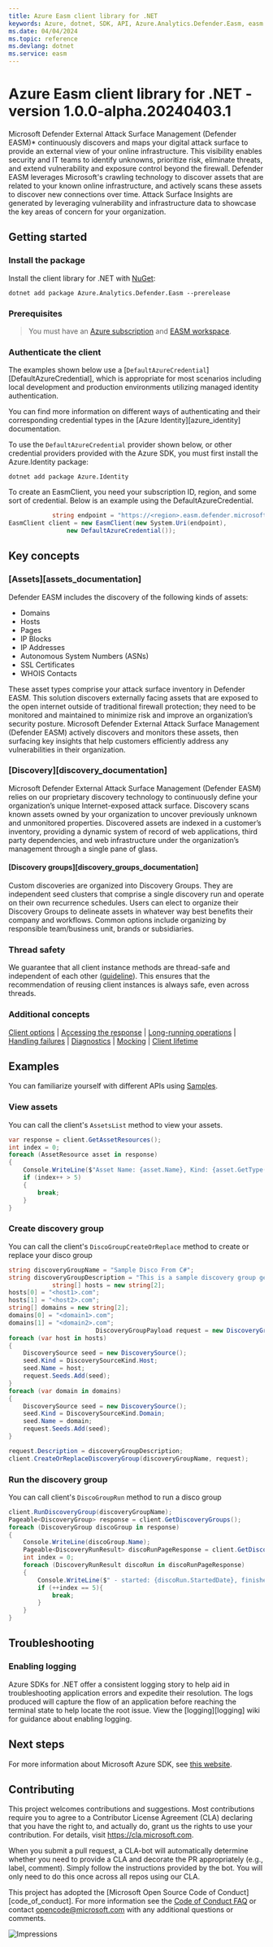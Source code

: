 ```yaml
---
title: Azure Easm client library for .NET
keywords: Azure, dotnet, SDK, API, Azure.Analytics.Defender.Easm, easm
ms.date: 04/04/2024
ms.topic: reference
ms.devlang: dotnet
ms.service: easm
---
```

# Azure Easm client library for .NET - version 1.0.0-alpha.20240403.1 


Microsoft Defender External Attack Surface Management (Defender EASM)\* continuously discovers and maps your digital attack surface to provide an external view of your online infrastructure. This visibility enables security and IT teams to identify unknowns, prioritize risk, eliminate threats, and extend vulnerability and exposure control beyond the firewall. Defender EASM leverages Microsoft's crawling technology to discover assets that are related to your known online infrastructure, and actively scans these assets to discover new connections over time. Attack Surface Insights are generated by leveraging vulnerability and infrastructure data to showcase the key areas of concern for your organization.

## Getting started

### Install the package

Install the client library for .NET with [NuGet](https://www.nuget.org/ ):

```dotnetcli
dotnet add package Azure.Analytics.Defender.Easm --prerelease
```

### Prerequisites
> You must have an [Azure subscription](https://azure.microsoft.com/free/dotnet/) and [EASM workspace](https://learn.microsoft.com/azure/external-attack-surface-management/deploying-the-defender-easm-azure-resource).

### Authenticate the client

The examples shown below use a [`DefaultAzureCredential`][DefaultAzureCredential], which is appropriate for most scenarios including local development and production environments utilizing managed identity authentication.

You can find more information on different ways of authenticating and their corresponding credential types in the [Azure Identity][azure_identity] documentation.

To use the `DefaultAzureCredential` provider shown below,
or other credential providers provided with the Azure SDK, you must first install the Azure.Identity package:

```dotnetcli
dotnet add package Azure.Identity
```

To create an EasmClient, you need your subscription ID, region, and some sort of credential. Below is an example using the DefaultAzureCredential.

```C# Snippet:Sample1_AssetResources_Create_Client
            string endpoint = "https://<region>.easm.defender.microsoft.com/subscriptions/<Your_Subscription_Id>/resourceGroups/<Your_Resource_Group_Name>/workspaces/<Your_Workspace_Name>";
EasmClient client = new EasmClient(new System.Uri(endpoint),
                new DefaultAzureCredential());
```

## Key concepts

### [Assets][assets_documentation]

Defender EASM includes the discovery of the following kinds of assets:
-   Domains
-   Hosts
-   Pages
-   IP Blocks
-   IP Addresses
-   Autonomous System Numbers (ASNs)
-   SSL Certificates
-   WHOIS Contacts

These asset types comprise your attack surface inventory in Defender EASM. This solution discovers externally facing assets that are exposed to the open internet outside of traditional firewall protection; they need to be monitored and maintained to minimize risk and improve an organization’s security posture. Microsoft Defender External Attack Surface Management (Defender EASM) actively discovers and monitors these assets, then surfacing key insights that help customers efficiently address any vulnerabilities in their organization.

### [Discovery][discovery_documentation]

Microsoft Defender External Attack Surface Management (Defender EASM) relies on our proprietary discovery technology to continuously define your organization’s unique Internet-exposed attack surface. Discovery scans known assets owned by your organization to uncover previously unknown and unmonitored properties. Discovered assets are indexed in a customer’s inventory, providing a dynamic system of record of web applications, third party dependencies, and web infrastructure under the organization’s management through a single pane of glass.

#### [Discovery groups][discovery_groups_documentation]

Custom discoveries are organized into Discovery Groups. They are independent seed clusters that comprise a single discovery run and operate on their own recurrence schedules. Users can elect to organize their Discovery Groups to delineate assets in whatever way best benefits their company and workflows. Common options include organizing by responsible team/business unit, brands or subsidiaries.

### Thread safety

We guarantee that all client instance methods are thread-safe and independent of each other ([guideline](https://azure.github.io/azure-sdk/dotnet_introduction.html#dotnet-service-methods-thread-safety)). This ensures that the recommendation of reusing client instances is always safe, even across threads.

### Additional concepts

<!-- CLIENT COMMON BAR -->
[Client options](https://github.com/Azure/azure-sdk-for-net/blob/main/sdk/core/Azure.Core/README.md#configuring-service-clients-using-clientoptions) |
[Accessing the response](https://github.com/Azure/azure-sdk-for-net/blob/main/sdk/core/Azure.Core/README.md#accessing-http-response-details-using-responset) |
[Long-running operations](https://github.com/Azure/azure-sdk-for-net/blob/main/sdk/core/Azure.Core/README.md#consuming-long-running-operations-using-operationt) |
[Handling failures](https://github.com/Azure/azure-sdk-for-net/blob/main/sdk/core/Azure.Core/README.md#reporting-errors-requestfailedexception) |
[Diagnostics](https://github.com/Azure/azure-sdk-for-net/blob/main/sdk/core/Azure.Core/samples/Diagnostics.md) |
[Mocking](https://learn.microsoft.com/dotnet/azure/sdk/unit-testing-mocking) |
[Client lifetime](https://devblogs.microsoft.com/azure-sdk/lifetime-management-and-thread-safety-guarantees-of-azure-sdk-net-clients/)
<!-- CLIENT COMMON BAR -->

## Examples

You can familiarize yourself with different APIs using [Samples](https://github.com/Azure/azure-sdk-for-net/tree/main/sdk/easm/Azure.Analytics.Defender.Easm/samples).

### View assets

You can call the client's `AssetsList` method to view your assets.

```C# Snippet:Sample1_AssetResources_Get_Assets
var response = client.GetAssetResources();
int index = 0;
foreach (AssetResource asset in response)
{
    Console.WriteLine($"Asset Name: {asset.Name}, Kind: {asset.GetType()}");
    if (index++ > 5)
    {
        break;
    }
}
```

### Create discovery group
 
You can call the client's `DiscoGroupCreateOrReplace` method to create or replace your disco group

```C# Snippet:Sample2_DiscoveryGroups_Create_Discovery_Group
string discoveryGroupName = "Sample Disco From C#";
string discoveryGroupDescription = "This is a sample discovery group generated from C#";
            string[] hosts = new string[2];
hosts[0] = "<host1>.com";
hosts[1] = "<host2>.com";
string[] domains = new string[2];
domains[0] = "<domain1>.com";
domains[1] = "<domain2>.com";
                        DiscoveryGroupPayload request = new DiscoveryGroupPayload();
foreach (var host in hosts)
{
    DiscoverySource seed = new DiscoverySource();
    seed.Kind = DiscoverySourceKind.Host;
    seed.Name = host;
    request.Seeds.Add(seed);
}
foreach (var domain in domains)
{
    DiscoverySource seed = new DiscoverySource();
    seed.Kind = DiscoverySourceKind.Domain;
    seed.Name = domain;
    request.Seeds.Add(seed);
}

request.Description = discoveryGroupDescription;
client.CreateOrReplaceDiscoveryGroup(discoveryGroupName, request);
```

### Run the discovery group

You can call client's `DiscoGroupRun` method to run a disco group

```C# Snippet:Sample2_DiscoveryGroups_Run
client.RunDiscoveryGroup(discoveryGroupName);
Pageable<DiscoveryGroup> response = client.GetDiscoveryGroups();
foreach (DiscoveryGroup discoGroup in response)
{
    Console.WriteLine(discoGroup.Name);
    Pageable<DiscoveryRunResult> discoRunPageResponse = client.GetDiscoveryGroupRuns(discoGroup.Name);
    int index = 0;
    foreach (DiscoveryRunResult discoRun in discoRunPageResponse)
    {
        Console.WriteLine($" - started: {discoRun.StartedDate}, finished: {discoRun.CompletedDate}, assets found: {discoRun.TotalAssetsFoundCount}, status: {discoRun.State}");
        if (++index == 5){
            break;
        }
    }
}
```


## Troubleshooting

### Enabling logging
Azure SDKs for .NET offer a consistent logging story to help aid in troubleshooting application errors and expedite
their resolution. The logs produced will capture the flow of an application before reaching the terminal state to help
locate the root issue. View the [logging][logging] wiki for guidance about enabling logging.

## Next steps

For more information about Microsoft Azure SDK, see [this website](https://azure.github.io/azure-sdk/).

## Contributing

This project welcomes contributions and suggestions. Most contributions require you to agree to a Contributor License Agreement (CLA) declaring that you have the right to, and actually do, grant us the rights to use your contribution. For details, visit <https://cla.microsoft.com>.

When you submit a pull request, a CLA-bot will automatically determine whether you need to provide a CLA and decorate the PR appropriately (e.g., label, comment). Simply follow the instructions provided by the bot. You will only need to do this once across all repos using our CLA.

This project has adopted the [Microsoft Open Source Code of Conduct][code_of_conduct]. For more information see the [Code of Conduct FAQ][code_of_conduct_faq] or contact opencode@microsoft.com with any additional questions or comments.

<!-- LINKS -->
[code_of_conduct_faq]: https://opensource.microsoft.com/codeofconduct/faq/
[style-guide-msft]: /style-guide/capitalization
[style-guide-cloud]: https://aka.ms/azsdk/cloud-style-guide

![Impressions](https://azure-sdk-impressions.azurewebsites.net/api/impressions/azure-sdk-for-net/sdk/easm/Azure.Analytics.Defender.Easm/README.png)

